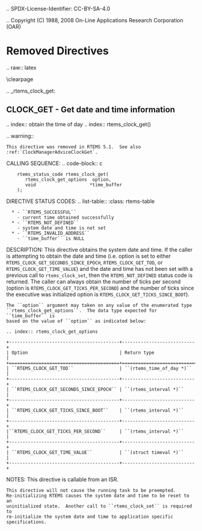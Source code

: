 .. SPDX-License-Identifier: CC-BY-SA-4.0

.. Copyright (C) 1988, 2008 On-Line Applications Research Corporation (OAR)

Removed Directives
==================

.. raw:: latex

   \clearpage

.. _rtems_clock_get:

CLOCK_GET - Get date and time information
-----------------------------------------
.. index:: obtain the time of day
.. index:: rtems_clock_get()

.. warning::

    This directive was removed in RTEMS 5.1.  See also
    :ref:`ClockManagerAdviceClockGet`.

CALLING SEQUENCE:
    .. code-block:: c

        rtems_status_code rtems_clock_get(
           rtems_clock_get_options  option,
           void                    *time_buffer
        );

DIRECTIVE STATUS CODES:
    .. list-table::
      :class: rtems-table

      * - ``RTEMS_SUCCESSFUL``
        - current time obtained successfully
      * - ``RTEMS_NOT_DEFINED``
        - system date and time is not set
      * - ``RTEMS_INVALID_ADDRESS``
        - ``time_buffer`` is NULL

DESCRIPTION:
    This directive obtains the system date and time.  If the caller is
    attempting to obtain the date and time (i.e.  option is set to either
    ``RTEMS_CLOCK_GET_SECONDS_SINCE_EPOCH``, ``RTEMS_CLOCK_GET_TOD``, or
    ``RTEMS_CLOCK_GET_TIME_VALUE``) and the date and time has not been set with
    a previous call to ``rtems_clock_set``, then the ``RTEMS_NOT_DEFINED``
    status code is returned.  The caller can always obtain the number of ticks
    per second (option is ``RTEMS_CLOCK_GET_TICKS_PER_SECOND``) and the number
    of ticks since the executive was initialized option is
    ``RTEMS_CLOCK_GET_TICKS_SINCE_BOOT``).

    The ``option`` argument may taken on any value of the enumerated type
    ``rtems_clock_get_options``.  The data type expected for ``time_buffer`` is
    based on the value of ``option`` as indicated below:

    .. index:: rtems_clock_get_options

    +-----------------------------------------+---------------------------+
    | Option                                  | Return type               |
    +=========================================+===========================+
    | ``RTEMS_CLOCK_GET_TOD``                 | ``(rtems_time_of_day *)`` |
    +-----------------------------------------+---------------------------+
    | ``RTEMS_CLOCK_GET_SECONDS_SINCE_EPOCH`` | ``(rtems_interval *)``    |
    +-----------------------------------------+---------------------------+
    | ``RTEMS_CLOCK_GET_TICKS_SINCE_BOOT``    | ``(rtems_interval *)``    |
    +-----------------------------------------+---------------------------+
    |``RTEMS_CLOCK_GET_TICKS_PER_SECOND``     | ``(rtems_interval *)``    |
    +-----------------------------------------+---------------------------+
    | ``RTEMS_CLOCK_GET_TIME_VALUE``          | ``(struct timeval *)``    |
    +-----------------------------------------+---------------------------+

NOTES:
    This directive is callable from an ISR.

    This directive will not cause the running task to be preempted.
    Re-initializing RTEMS causes the system date and time to be reset to an
    uninitialized state.  Another call to ``rtems_clock_set`` is required to
    re-initialize the system date and time to application specific
    specifications.
